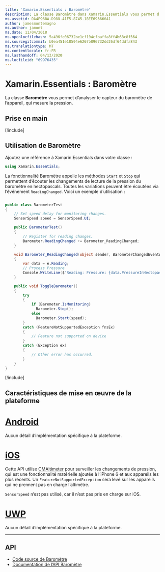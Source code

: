 ```yaml
---
title: 'Xamarin.Essentials : Baromètre'
description: La classe Baromètre dans Xamarin.Essentials vous permet d’analyser le capteur du baromètre de l’appareil, qui mesure la pression.
ms.assetid: DA4F968A-D988-41F5-8745-1BEE693660A1
author: jamesmontemagno
ms.author: jamont
ms.date: 11/04/2018
ms.openlocfilehash: 5a496fc06732be1cf104cfbaffa8ff4b68c8f564
ms.sourcegitcommit: b0ea451e18504e6267b896732dd26df64ddfa843
ms.translationtype: MT
ms.contentlocale: fr-FR
ms.lasthandoff: 04/13/2020
ms.locfileid: "69976435"
---
```

# <a name="xamarinessentials-barometer"></a>Xamarin.Essentials : Baromètre

La classe **Baromètre** vous permet d’analyser le capteur du baromètre de l’appareil, qui mesure la pression.

## <a name="get-started"></a>Prise en main

[!include[](~/essentials/includes/get-started.md)]

## <a name="using-barometer"></a>Utilisation de Baromètre

Ajoutez une référence à Xamarin.Essentials dans votre classe :

```csharp
using Xamarin.Essentials;
```

La fonctionnalité Baromètre appelle les méthodes `Start` et `Stop` qui permettent d’écouter les changements de lecture de la pression du baromètre en hectopascals. Toutes les variations peuvent être écoutées via l’événement `ReadingChanged`. Voici un exemple d’utilisation :

```csharp

public class BarometerTest
{
    // Set speed delay for monitoring changes.
    SensorSpeed speed = SensorSpeed.UI;

    public BarometerTest()
    {
        // Register for reading changes.
        Barometer.ReadingChanged += Barometer_ReadingChanged;
    }

    void Barometer_ReadingChanged(object sender, BarometerChangedEventArgs e)
    {
        var data = e.Reading;
        // Process Pressure
        Console.WriteLine($"Reading: Pressure: {data.PressureInHectopascals} hectopascals");
    }

    public void ToggleBarometer()
    {
        try
        {
            if (Barometer.IsMonitoring)
              Barometer.Stop();
            else
              Barometer.Start(speed);
        }
        catch (FeatureNotSupportedException fnsEx)
        {
            // Feature not supported on device
        }
        catch (Exception ex)
        {
            // Other error has occurred.
        }
    }
}
```

[!include[](~/essentials/includes/sensor-speed.md)]

## <a name="platform-implementation-specifics"></a>Caractéristiques de mise en œuvre de la plateforme

# <a name="android"></a>[Android](#tab/android)

Aucun détail d’implémentation spécifique à la plateforme.

# <a name="ios"></a>[iOS](#tab/ios)

Cette API utilise [CMAltimeter](https://developer.apple.com/documentation/coremotion/cmaltimeter#//apple_ref/occ/cl/CMAltimeter) pour surveiller les changements de pression, qui est une fonctionnalité matérielle ajoutée à l’iPhone 6 et aux appareils les plus récents. Un `FeatureNotSupportedException` sera levé sur les appareils qui ne prennent pas en charge l’altimètre.

`SensorSpeed` n’est pas utilisé, car il n’est pas pris en charge sur iOS.

# <a name="uwp"></a>[UWP](#tab/uwp)

Aucun détail d’implémentation spécifique à la plateforme.

-----

## <a name="api"></a>API

- [Code source de Baromètre](https://github.com/xamarin/Essentials/tree/master/Xamarin.Essentials/Barometer)
- [Documentation de l’API Baromètre](xref:Xamarin.Essentials.Barometer)
